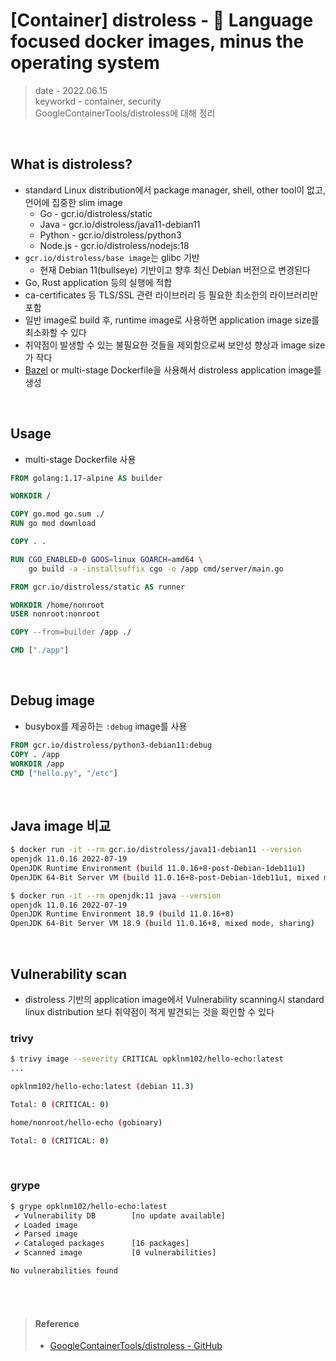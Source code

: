 # [Container] distroless - 🥑 Language focused docker images, minus the operating system
> date - 2022.06.15  
> keyworkd - container, security  
> GoogleContainerTools/distroless에 대해 정리

<br>

## What is distroless?
* standard Linux distribution에서 package manager, shell, other tool이 없고, 언어에 집중한 slim image
  * Go - gcr.io/distroless/static
  * Java - gcr.io/distroless/java11-debian11
  * Python - gcr.io/distroless/python3
  * Node.js - gcr.io/distroless/nodejs:18
* `gcr.io/distroless/base image`는 glibc 기반
  * 현재 Debian 11(bullseye) 기반이고 향후 최신 Debian 버전으로 변경된다
* Go, Rust application 등의 실행에 적합
* ca-certificates 등 TLS/SSL 관련 라이브러리 등 필요한 최소한의 라이브러리만 포함
* 일반 image로 build 후, runtime image로 사용하면 application image size를 최소화할 수 있다
* 취약점이 발생할 수 있는 불필요한 것들을 제외함으로써 보안성 향상과 image size가 작다
* [Bazel](https://bazel.build/) or multi-stage Dockerfile을 사용해서 distroless application image를 생성


<br>

## Usage
*  multi-stage Dockerfile 사용
```dockerfile
FROM golang:1.17-alpine AS builder

WORKDIR /

COPY go.mod go.sum ./
RUN go mod download

COPY . .

RUN CGO_ENABLED=0 GOOS=linux GOARCH=amd64 \
    go build -a -installsuffix cgo -o /app cmd/server/main.go

FROM gcr.io/distroless/static AS runner

WORKDIR /home/nonroot
USER nonroot:nonroot

COPY --from=builder /app ./

CMD ["./app"]
```

<br>

## Debug image
* busybox를 제공하는 `:debug` image를 사용
```dockerfile
FROM gcr.io/distroless/python3-debian11:debug
COPY . /app
WORKDIR /app
CMD ["hello.py", "/etc"]
```


<br>

## Java image 비교
```sh
$ docker run -it --rm gcr.io/distroless/java11-debian11 --version
openjdk 11.0.16 2022-07-19
OpenJDK Runtime Environment (build 11.0.16+8-post-Debian-1deb11u1)
OpenJDK 64-Bit Server VM (build 11.0.16+8-post-Debian-1deb11u1, mixed mode)

$ docker run -it --rm openjdk:11 java --version
openjdk 11.0.16 2022-07-19
OpenJDK Runtime Environment 18.9 (build 11.0.16+8)
OpenJDK 64-Bit Server VM 18.9 (build 11.0.16+8, mixed mode, sharing)
```


<br>

## Vulnerability scan
* distroless 기반의 application image에서 Vulnerability scanning시 standard linux distribution 보다 취약점이 적게 발견되는 것을 확인할 수 있다

### trivy
```sh
$ trivy image --severity CRITICAL opklnm102/hello-echo:latest
...

opklnm102/hello-echo:latest (debian 11.3)

Total: 0 (CRITICAL: 0)

home/nonroot/hello-echo (gobinary)

Total: 0 (CRITICAL: 0)
```

<br>

### grype
```sh
$ grype opklnm102/hello-echo:latest
 ✔ Vulnerability DB        [no update available]
 ✔ Loaded image
 ✔ Parsed image
 ✔ Cataloged packages      [16 packages]
 ✔ Scanned image           [0 vulnerabilities]

No vulnerabilities found
```


<br><br>

> #### Reference
> * [GoogleContainerTools/distroless - GitHub](https://github.com/GoogleContainerTools/distroless)
